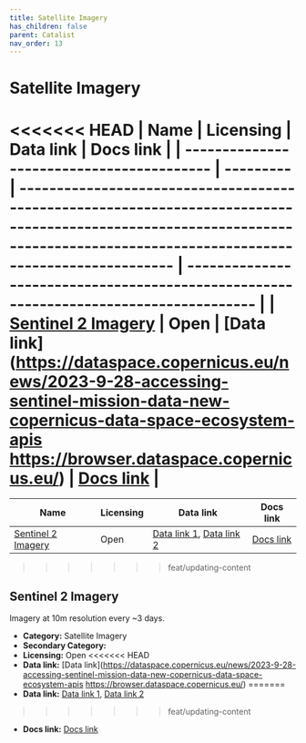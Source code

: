 ```yaml
---
title: Satellite Imagery
has_children: false
parent: Catalist
nav_order: 13
---
```


# Satellite Imagery

<<<<<<< HEAD
| Name                                      | Licensing | Data link                                                                                                                                                                     | Docs link                                                                             |
| ----------------------------------------- | --------- | ----------------------------------------------------------------------------------------------------------------------------------------------------------------------------- | ------------------------------------------------------------------------------------- |
| [Sentinel 2 Imagery](#sentinel-2-imagery) | Open      | [Data link](https://dataspace.copernicus.eu/news/2023-9-28-accessing-sentinel-mission-data-new-copernicus-data-space-ecosystem-apis
https://browser.dataspace.copernicus.eu/) | [Docs link](https://documentation.dataspace.copernicus.eu/APIs/SentinelHub/Data.html) |
=======
| Name                                      | Licensing | Data link                                                                                                                                                                                       | Docs link                                                                             |
| ----------------------------------------- | --------- | ----------------------------------------------------------------------------------------------------------------------------------------------------------------------------------------------- | ------------------------------------------------------------------------------------- |
| [Sentinel 2 Imagery](#sentinel-2-imagery) | Open      | [Data link 1](https://dataspace.copernicus.eu/news/2023-9-28-accessing-sentinel-mission-data-new-copernicus-data-space-ecosystem-apis), [Data link 2](https://browser.dataspace.copernicus.eu/) | [Docs link](https://documentation.dataspace.copernicus.eu/APIs/SentinelHub/Data.html) |
>>>>>>> feat/updating-content

## Sentinel 2 Imagery

Imagery at 10m resolution every ~3 days.

- **Category:** Satellite Imagery
- **Secondary Category:** 
- **Licensing:** Open
<<<<<<< HEAD
- **Data link:** [Data link](https://dataspace.copernicus.eu/news/2023-9-28-accessing-sentinel-mission-data-new-copernicus-data-space-ecosystem-apis
https://browser.dataspace.copernicus.eu/)
=======
- **Data link:** [Data link 1](https://dataspace.copernicus.eu/news/2023-9-28-accessing-sentinel-mission-data-new-copernicus-data-space-ecosystem-apis), [Data link 2](https://browser.dataspace.copernicus.eu/)
>>>>>>> feat/updating-content
- **Docs link:** [Docs link](https://documentation.dataspace.copernicus.eu/APIs/SentinelHub/Data.html)
